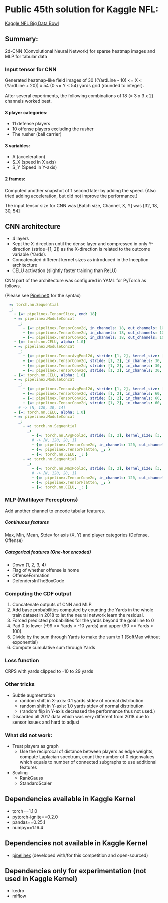 # Public 45th solution for Kaggle NFL: 
 
[Kaggle NFL Big Data Bowl](
https://www.kaggle.com/c/nfl-big-data-bowl-2020/leaderboard
)

## Summary:
2d-CNN (Convolutional Neural Network) for sparse heatmap images and MLP for tabular data

### Input tensor for CNN

Generated heatmap-like field images of 30 ((YardLine - 10) <= X < (YardLine + 20)) x 54 (0 <= Y < 54) yards grid 
(rounded to integer).

After several experiments, the following combinations of 18 (= 3 x 3 x 2) channels worked best.

#### 3 player categories:
- 11 defense players
- 10 offense players excluding the rusher
- The rusher (ball carrier)

#### 3 variables:
- A (acceleration)
- S_X (speed in X axis)
- S_Y (Speed in Y-axis)

#### 2 frames:
Computed another snapshot of 1 second later by adding the speed.
(Also tried adding acceleration, but did not improve the performance.)

The input tensor size for CNN was [Batch size, Channel, X, Y] was [32, 18, 30, 54] 

## CNN architecture

- 4 layers
- Kept the X-direction until the dense layer and compressed in only Y-direction (stride=[1, 2]) 
as the X-direction is related to the outcome variable (Yards).
- Concatenated different kernel sizes as introduced in the Inception architecture
- CELU activation (slightly faster training than ReLU)

CNN part of the architecture was configured in YAML for PyTorch as follows.

 (Please see [PipelineX](https://github.com/Minyus/pipelinex) for the syntax)
```yaml
  =: torch.nn.Sequential
  _:
    - {=: pipelinex.TensorSlice, end: 18}
    - =: pipelinex.ModuleConcat
      _:
        - {=: pipelinex.TensorConv2d, in_channels: 18, out_channels: 10, kernel_size: [3, 3]}
        - {=: pipelinex.TensorConv2d, in_channels: 18, out_channels: 10, kernel_size: [7, 7]}
        - {=: pipelinex.TensorConv2d, in_channels: 18, out_channels: 10, kernel_size: [3, 9]}
    - {=: torch.nn.CELU, alpha: 1.0}
    - =: pipelinex.ModuleConcat
      _:
        - {=: pipelinex.TensorAvgPool2d, stride: [1, 2], kernel_size: [3, 3]}
        - {=: pipelinex.TensorConv2d, stride: [1, 2], in_channels: 30, out_channels: 10, kernel_size: [3, 3]}
        - {=: pipelinex.TensorConv2d, stride: [1, 2], in_channels: 30, out_channels: 10, kernel_size: [7, 7]}
        - {=: pipelinex.TensorConv2d, stride: [1, 2], in_channels: 30, out_channels: 10, kernel_size: [3, 9]}
    - {=: torch.nn.CELU, alpha: 1.0}
    - =: pipelinex.ModuleConcat
      _:
        - {=: pipelinex.TensorAvgPool2d, stride: [1, 2], kernel_size: [3, 3]}
        - {=: pipelinex.TensorConv2d, stride: [1, 2], in_channels: 60, out_channels: 20, kernel_size: [3, 3]}
        - {=: pipelinex.TensorConv2d, stride: [1, 2], in_channels: 60, out_channels: 20, kernel_size: [7, 7]}
        - {=: pipelinex.TensorConv2d, stride: [1, 2], in_channels: 60, out_channels: 20, kernel_size: [3, 9]}
      # -> [N, 120, 30, 14]
    - {=: torch.nn.CELU, alpha: 1.0}
    - =: pipelinex.ModuleConcat
      _:
        - =: torch.nn.Sequential
          _:
            - {=: torch.nn.AvgPool2d, stride: [1, 2], kernel_size: [3, 14]}
            # -> [N, 120, 28, 1]
            - {=: pipelinex.TensorConv2d, in_channels: 120, out_channels: 20, kernel_size: [1, 1]}
            - {=: pipelinex.TensorFlatten, _: }
            - {=: torch.nn.CELU, _: }
        - =: torch.nn.Sequential
          _:
            - {=: torch.nn.MaxPool2d, stride: [1, 2], kernel_size: [3, 14]}
            # -> [N, 120, 28, 1]
            - {=: pipelinex.TensorConv2d, in_channels: 120, out_channels: 20, kernel_size: [1, 1]}
            - {=: pipelinex.TensorFlatten, _: }
            - {=: torch.nn.CELU, _: }
```

### MLP (Multilayer Perceptrons)

Add another channel to encode tabular features.

##### Continuous features
Max, Min, Mean, Stdev for axis (X, Y) and player categories (Defense, Offense)

##### Categorical features (One-hot encoded)
- Down (1, 2, 3, 4)
- Flag of whether offense is home
- OffenseFormation
- DefendersInTheBoxCode

### Computing the CDF output
1. Concatenate outputs of CNN and MLP.
2. Add base probabilities computed by counting the Yards in the whole train dataset in 2018 to let the
neural network learn the residual.
3. Forced predicted probabilities for the yards beyond the goal line to 0
4. Pad 0 to lower (-99 <= Yards < -10 yards) and upper (90 <= Yards < 100).
5. Divide by the sum through Yards to make the sum to 1 (SoftMax without exponential)
6. Compute cumulative sum through Yards

### Loss function
CRPS with yards clipped to -10 to 29 yards

### Other tricks

- Subtle augmentation
  - random shift in X-axis: 0.1 yards stdev of normal distribution
  - random shift in Y-axis: 1.0 yards stdev of normal distribution
  - (random flip in Y-axis decreased the performance thus not used.) 
- Discarded all 2017 data which was very different from 2018 due to sensor issues and hard to adjust


### What did not work:
- Treat players as graph
  - Use the reciprocal of distance between players as edge weights, compute 
Laplacian spectrum, count the number of 0 eigenvalues which equals to number of connected subgraphs 
to use additional features
- Scaling
  - RankGauss
  - StandardScaler


## Dependencies available in Kaggle Kernel
- torch==1.1.0
- pytorch-ignite==0.2.0
- pandas==0.25.1
- numpy==1.16.4

## Dependencies not available in Kaggle Kernel
- [pipelinex](https://github.com/Minyus/pipelinex) (developed with/for this competition and open-sourced)

## Dependencies only for experimentation (not used in Kaggle Kernel)
- kedro
- mlflow 
